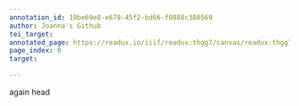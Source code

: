 ```yaml
---
annotation_id: 19be69e8-e670-45f2-bd66-f0888c380569
author: Joanna's Github
tei_target: 
annotated_page: https://readux.io/iiif/readux:thgg7/canvas/readux:thgg7_00000001.jp2
page_index: 0
target: 

---
```

<p>again head</p>